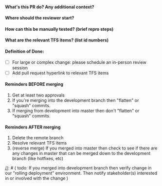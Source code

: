 
#### What's this PR do? Any additional context?

#### Where should the reviewer start?

#### How can this be manually tested? (brief repro steps)

#### What are the relevant TFS items? (list id numbers)

#### Definition of Done:
- [ ] For large or complex change: please schedule an in-person review session
- [ ] Add pull request hyperlink to relevant TFS items

[//]: # ( todo: Is there appropriate test coverage? )
[//]: # ( todo: Does this PR require a new Selenium test? )
[//]: # ( todo: Is there appropriate logging/monitoring included? )

#### Reminders BEFORE merging
1. Get at least two approvals
1. If you're merging into the development branch then "flatten" or "squash" commits.
1. If merging from development into master then don't "flatten" or "squash" commits.

#### Reminders AFTER merging
1. Delete the remote branch
1. Resolve relevant TFS items
1. (reverse merge) If you merged into master then check to see if there are any changes in master that can be merged down to the development branch (like hotfixes, etc)

[//]: # ( todo: If you merged into development branch then verify change in our "rolling deployment" environment. Then notify stakeholder(s) interested in or involved with the change )


[//]: # ( fyi: This content was heavily inspired by )
[//]: # ( 1 Our team's policies and processes )
[//]: # ( 2 https://github.com/Azure/azure-quickstart-templates/blob/master/.github/PULL_REQUEST_TEMPLATE.md )
[//]: # ( 3 https://github.com/sprintly/sprint.ly-culture/blob/master/pr-template.md )
[//]: # ( 4 The book "The Checklist Manifesto: How to Get Things Right" by Atul Gawande )
